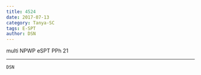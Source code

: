 ```yaml
---
title: 4524
date: 2017-07-13
category: Tanya-SC
tags: E-SPT
author: DSN
---
```


multi NPWP eSPT PPh 21

---



`DSN`
